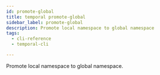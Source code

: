 ```yaml
---
id: promote-global
title: temporal promote-global
sidebar_label: promote-global
description: Promote local namespace to global namespace
tags:
  - cli-reference
  - temporal-cli

---
```


Promote local namespace to global namespace.

